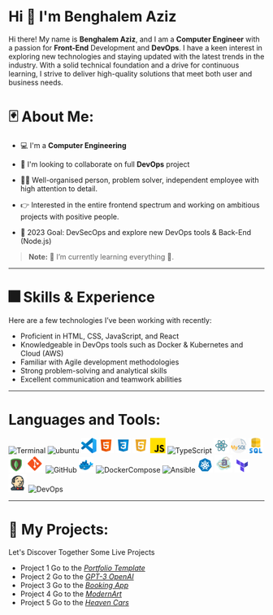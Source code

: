 

# Hi :wave: I'm Benghalem Aziz

Hi there! My name is **Benghalem Aziz**, and I am a **Computer Engineer** with a passion for **Front-End** Development and **DevOps**. I have a keen interest in exploring new technologies and staying updated with the latest trends in the industry. With a solid technical foundation and a drive for continuous learning, I strive to deliver high-quality solutions that meet both user and business needs.

# :black_joker: About Me:

* :computer: I'm a **Computer Engineering**

* :mag_right: I'm looking to collaborate on full **DevOps** project

*  :man_technologist: Well-organised person, problem solver, independent employee with high attention to detail.

* :point_right: Interested in the entire frontend spectrum and working on ambitious projects with positive people.


* :dart: 2023 Goal: DevSecOps and explore new DevOps tools & Back-End	(Node.js)

> **Note:**  📖 I’m currently learning everything 🤣.
--- 
# :fireworks: Skills & Experience

Here are a few technologies I’ve been working with recently:

* Proficient in HTML, CSS, JavaScript, and React
* Knowledgeable in DevOps tools such as Docker & Kubernetes and Cloud (AWS)
* Familiar with Agile development methodologies
* Strong problem-solving and analytical skills
* Excellent communication and teamwork abilities

---
# Languages and Tools:

<p align="left">
<img  alt="Terminal" width="30px" src="https://www.kindpng.com/picc/m/153-1538018_terminal-icon-hd-png-download.png" />
<img  alt="ubuntu" width="35px" src="https://img.icons8.com/color/48/000000/ubuntu--v1.png"/>

<img  alt="Visual Studio Code" width="30px" src="https://raw.githubusercontent.com/github/explore/80688e429a7d4ef2fca1e82350fe8e3517d3494d/topics/visual-studio-code/visual-studio-code.png" />
<img  alt="HTML5" width="30px" src="icons/html.png">
<img  alt="CSS3" width="30px" src="icons/css.png">
<img  alt="JavaScript" width="30px" src="icons/jsicon.png">
<img  alt="JS" width="30px" src="icons/js.png">
<img  alt="TypeScript" width="30px" src="https://cdn-icons-png.flaticon.com/512/5968/5968381.png" />
<img  alt="REACT" width="30px" src="icons/react.png">
<img  alt="MYSQL" width="30px" src="icons/mysql.png">
<img  alt="SQL" width="30px" src="icons/sql-server.png">
<img  alt="MONGODB" width="30px" src="icons/mongo.png">
<img  alt="Git" width="35px" src="icons/git.png">
<img  alt="GitHub" width="30px" src="https://img.icons8.com/stickers/100/000000/github.png"/>
<img  alt="Docker" width="30px" src="icons/docker.png">
<img  alt="DockerCompose" width="30px" src="https://p1c2u.gallerycdn.vsassets.io/extensions/p1c2u/docker-compose/0.3.5/1565165856720/Microsoft.VisualStudio.Services.Icons.Default"/>
<img  alt="Ansible" width="30px" src="https://img.icons8.com/color/48/000000/ansible.png"/>
<img  alt="Kubernetes" width="30px" src="icons/kub.png">
<img  alt="AWS" width="35px" src="icons/aws.png">
<img  alt="Terraform" width="30px" src="icons/terraform.png"/>
<img  alt="Jenkins" width="35px" src="icons/jenkins.png">
<img  alt="DevOps" width="35px" src="https://img.icons8.com/color/48/000000/infinity-large.png"/>
<p>

--- 

# :diamond_shape_with_a_dot_inside: My Projects:

Let's Discover Together Some Live Projects

* Project 1 Go to the <a href="https://github.com/Benghalem/Portfolio-Template.git" style="font-style: italic"> Portfolio Template </a>
* Project 2  Go to the <a href="https://github.com/Benghalem/GPT-3-Open-AI-.git" style="font-style: italic"> GPT-3 OpenAI </a>
* Project 3 Go to the <a href="https://github.com/Benghalem/Booking-App.git" style="font-style: italic"> Booking App </a>
* Project 4 Go to the <a href="https://github.com/Benghalem/Templet-03.git" style="font-style: italic"> ModernArt </a>
* Project 5 Go to the <a href="https://github.com/Benghalem/Heaven-Cars.git" style="font-style: italic"> Heaven Cars </a>






